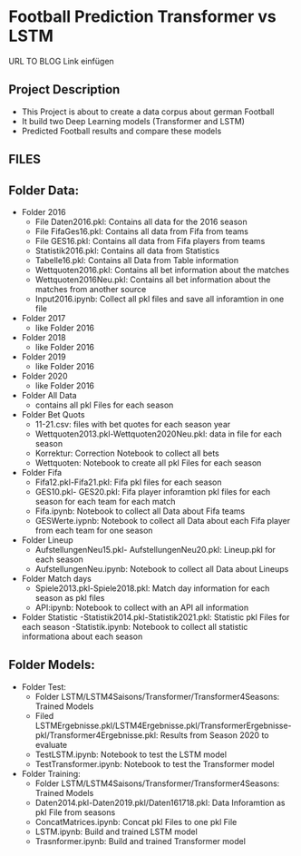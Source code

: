 # Football Prediction Transformer vs LSTM


URL TO BLOG
Link einfügen 

## Project Description
   - This Project is about to create a data corpus about german Football
   - It build two Deep Learning models (Transformer and LSTM)
   - Predicted Football results and compare these models

## FILES
## Folder Data:
  - Folder 2016
      - File Daten2016.pkl: Contains all data for the 2016 season
      - File FifaGes16.pkl: Contains all data from Fifa from teams
      - File GES16.pkl: Contains all data from Fifa players from teams
      - Statistik2016.pkl: Contains all data from Statistics
      - Tabelle16.pkl: Contains all Data from Table information
      - Wettquoten2016.pkl: Contains all bet information about the matches
      - Wettquoten2016Neu.pkl: Contains all bet information about the matches from another source
      - Input2016.ipynb: Collect all pkl files and save all inforamtion in one file
  - Folder 2017
      - like Folder 2016
  - Folder 2018
      - like Folder 2016
  - Folder 2019
      - like Folder 2016
  - Folder 2020
      - like Folder 2016
  - Folder All Data
      - contains all pkl Files for each season
  - Folder Bet Quots
      - 11-21.csv: files with bet quotes for each season year
      - Wettquoten2013.pkl-Wettquoten2020Neu.pkl: data in file for each season
      - Korrektur: Correction Notebook to collect all bets
      - Wettquoten: Notebook to create all pkl Files for each season
  - Folder Fifa
      - Fifa12.pkl-Fifa21.pkl: Fifa pkl files for each season
      - GES10.pkl- GES20.pkl: Fifa player inforamtion pkl files for each season for each team for each match
      - Fifa.ipynb: Notebook to collect all Data about Fifa teams
      - GESWerte.iypnb: Notebook to collect all Data about each Fifa player from each team for one season
  - Folder Lineup
      - AufstellungenNeu15.pkl- AufstellungenNeu20.pkl: Lineup.pkl for each season
      - AufstellungenNeu.ipynb: Notebook to collect all Data about Lineups
  - Folder Match days
      - Spiele2013.pkl-Spiele2018.pkl: Match day information for each season as pkl files
      - API:ipynb: Notebook to collect with an API all information
  - Folder Statistic
      -Statistik2014.pkl-Statistik2021.pkl: Statistic pkl Files for each season
      -Statistik.ipynb: Notebook to collect all statistic informationa about each season
 
 
 ## Folder Models:
   - Folder Test:
      - Folder LSTM/LSTM4Saisons/Transformer/Transformer4Seasons: Trained Models
      - Filed LSTMErgebnisse.pkl/LSTM4Ergebnisse.pkl/TransformerErgebnisse-pkl/Transformer4Ergebnisse.pkl: Results from Season 2020 to evaluate 
      - TestLSTM.ipynb: Notebook to test the LSTM model
      - TestTransformer.ipynb: Notebook to test the Transformer model
   - Folder Training:
      - Folder LSTM/LSTM4Saisons/Transformer/Transformer4Seasons: Trained Models
      - Daten2014.pkl-Daten2019.pkl/Daten161718.pkl: Data Inforamtion as pkl File from seasons
      - ConcatMatrices.ipynb: Concat pkl Files to one pkl File
      - LSTM.ipynb: Build and trained LSTM model
      - Trasnformer.ipynb: Build and trained Transformer model 
  
